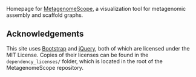 Homepage for [MetagenomeScope](http://github.com/marbl/MetagenomeScope), a
visualization tool for metagenomic assembly and scaffold graphs.

## Acknowledgements
This site uses [Bootstrap](http://getbootstrap.com/) and
[jQuery](http://jquery.com/), both of which are licensed under the MIT License.
Copies of their licenses can be found in the `dependency_licenses/` folder,
which is located in the root of the MetagenomeScope repository.
